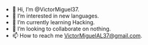 - 👋 Hi, I’m @VictorMiguel37.
- 👀 I’m interested in new languages.
- 🌱 I’m currently learning Hacking.
- 💞️ I’m looking to collaborate on nothing.
- 📫 How to reach me VictorMiguelAL37@gmail.com.

<!---
VictorMiguel37/VictorMiguel37 is a ✨ special ✨ repository because its `README.md` (this file) appears on your GitHub profile.
You can click the Preview link to take a look at your changes.
--->

